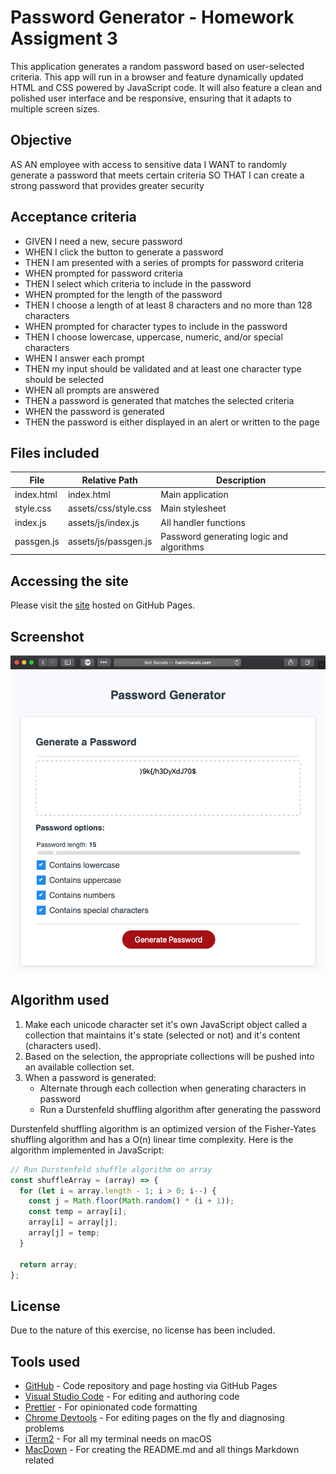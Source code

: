 # Password Generator - Homework Assigment 3

This application generates a random password based on user-selected criteria. This app will run in a browser and feature dynamically updated HTML and CSS powered by JavaScript code. It will also feature a clean and polished user interface and be responsive, ensuring that it adapts to multiple screen sizes.

## Objective
AS AN employee with access to sensitive data
I WANT to randomly generate a password that meets certain criteria
SO THAT I can create a strong password that provides greater security

## Acceptance criteria
* GIVEN I need a new, secure password
* WHEN I click the button to generate a password
* THEN I am presented with a series of prompts for password criteria
* WHEN prompted for password criteria
* THEN I select which criteria to include in the password
* WHEN prompted for the length of the password
* THEN I choose a length of at least 8 characters and no more than 128 characters
* WHEN prompted for character types to include in the password
* THEN I choose lowercase, uppercase, numeric, and/or special characters
* WHEN I answer each prompt
* THEN my input should be validated and at least one character type should be selected
* WHEN all prompts are answered
* THEN a password is generated that matches the selected criteria
* WHEN the password is generated
* THEN the password is either displayed in an alert or written to the page

## Files included
|File|Relative Path|Description|
|---|---|---|
|index.html|index.html|Main application|
|style.css|assets/css/style.css|Main stylesheet|
|index.js|assets/js/index.js|All handler functions|
|passgen.js|assets/js/passgen.js|Password generating logic and algorithms|

## Accessing the site
Please visit the [site](http://www.harishnarain.com/coding-bootcamp-hw-03/) hosted on GitHub Pages.

## Screenshot
![Screenshot 1](https://github.com/harishnarain/coding-bootcamp-hw-03/blob/master/Screenshot1.png)

## Algorithm used
1. Make each unicode character set it's own JavaScript object called a collection that maintains it's state (selected or not) and it's content (characters used).
2. Based on the selection, the appropriate collections will be pushed into an available collection set.
3. When a password is generated:
	* Alternate through each collection when generating characters in password
	* Run a Durstenfeld shuffling algorithm after generating the password

Durstenfeld shuffling algorithm is an optimized version of the Fisher-Yates shuffling algorithm and has a O(n) linear time complexity. Here is the algorithm implemented in JavaScript:
```javascript
// Run Durstenfeld shuffle algorithm on array
const shuffleArray = (array) => {
  for (let i = array.length - 1; i > 0; i--) {
    const j = Math.floor(Math.random() * (i + 1));
    const temp = array[i];
    array[i] = array[j];
    array[j] = temp;
  }

  return array;
};
```

## License
Due to the nature of this exercise, no license has been included.

## Tools used
* [GitHub](https://github.com/) - Code repository and page hosting via GitHub Pages
* [Visual Studio Code](https://code.visualstudio.com/) - For editing and authoring code
* [Prettier](https://prettier.io/) - For opinionated code formatting
* [Chrome Devtools](https://developers.google.com/web/tools/chrome-devtools) - For editing pages on the fly and diagnosing problems
* [iTerm2](https://www.iterm2.com/) - For all my terminal needs on macOS
* [MacDown](https://github.com/MacDownApp/macdown) - For creating the README.md and all things Markdown related